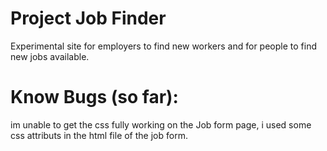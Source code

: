 # Project Job Finder

Experimental site for employers to find new workers and for people to find new jobs available.

# Know Bugs (so far):

im unable to get the css fully working on the Job form page, i used some css attributs in the html file of the job form.



